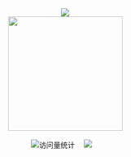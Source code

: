 <div align="center">
  <div>
    <!-- dynamic typing effect 动态打字效果 -->
    <a href="https://github.com/MayIHaveK">
      <img src="https://readme-typing-svg.demolab.com?font=Fira+Code&pause=1000&width=545&lines=System.out.println(%22Hello%2C%20World%22);你好，朋友！&center=true&size=27" />
    </a>
    <!-- Github Readme Activity Graph -->
    <!--<img src="https://github-readme-activity-graph.vercel.app/graph?username=MayIHaveK&theme=react" />-->
  </div>
    <!-- knock code pictures 敲代码的图片 -->
  <picture>
    <source media="(prefers-color-scheme: dark)" srcset="https://cdn.jsdelivr.net/gh/sun0225SUN/sun0225SUN/assets/images/coding.gif" />
    <source media="(prefers-color-scheme: light)" srcset="https://cdn.jsdelivr.net/gh/sun0225SUN/sun0225SUN/assets/images/developer.svg" height="225px" />
    <img src="https://cdn.jsdelivr.net/gh/sun0225SUN/sun0225SUN/assets/images/coding.gif" />
  </picture>

  <!-- for beauty 留个空行好看点 -->
  <div>&nbsp;</div>

  <!-- profile logo 个人资料徽标 -->
  <div>
    <img src="https://komarev.com/ghpvc/?username=MayIHaveK&label=Views&color=orange&style=for-the-badge" alt="访问量统计"/>&emsp;
    <img src="https://img.shields.io/badge/-Java-ff5f3a?style=for-the-badge&logoColor=violet"/></a>&emsp;
  </div>

</div>
